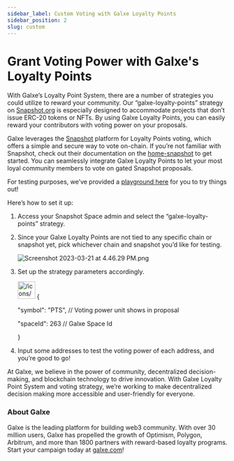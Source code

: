 ```yaml
---
sidebar_label: Custom Voting with Galxe Loyalty Points
sidebar_position: 2
slug: custom
---
```

# Grant Voting Power with Galxe's Loyalty Points

With Galxe’s Loyalty Point System, there are a number of strategies you could utilize to reward your community. Our “galxe-loyalty-points” strategy on [Snapshot.org](http://Snapshot.org) is especially designed to accommodate projects that don’t issue ERC-20 tokens or NFTs. By using Galxe Loyalty Points, you can easily reward your contributors with voting power on your proposals.

Galxe leverages the [Snapshot](https://snapshot.org/#/) platform for Loyalty Points voting, which offers a simple and secure way to vote on-chain. If you’re not familiar with Snapshot, check out their documentation on the [home-snapshot](https://docs.snapshot.org/) to get started. You can seamlessly integrate Galxe Loyalty Points to let your most loyal community members to vote on gated Snapshot proposals.

For testing purposes, we’ve provided a [playground here](https://snapshot.org/#/playground/galxe-loyalty-points) for you to try things out!

Here’s how to set it up:

1. Access your Snapshot Space admin and select the “galxe-loyalty-points” strategy.
2. Since your Galxe Loyalty Points are not tied to any specific chain or snapshot yet, pick whichever chain and snapshot you’d like for testing.

   ![Screenshot 2023-03-21 at 4.46.29 PM.png](https://s3-us-west-2.amazonaws.com/secure.notion-static.com/099ac018-fc48-41d9-a4c3-f30e64794ed3/Screenshot_2023-03-21_at_4.46.29_PM.png)
3. Set up the strategy parameters accordingly.

   <aside> <img src="/icons/camera-roll-portrait_gray.svg" alt="/icons/camera-roll-portrait_gray.svg" width="40px" /> {

   "symbol": "PTS", // Voting power unit shows in proposal

   "spaceId": 263 // Galxe Space Id

   }

   </aside>
4. Input some addresses to test the voting power of each address, and you’re good to go!

At Galxe, we believe in the power of community, decentralized decision-making, and blockchain technology to drive innovation. With Galxe Loyalty Point System and voting strategy, we’re working to make decentralized decision making more accessible and user-friendly for everyone.

### About Galxe

Galxe is the leading platform for building web3 community. With over 30 million users, Galxe has propelled the growth of Optimism, Polygon, Arbitrum, and more than 1800 partners with reward-based loyalty programs. Start your campaign today at [galxe.com](http://galxe.com/)!